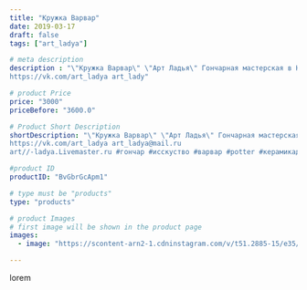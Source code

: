 ```yaml
---
title: "Кружка Варвар"
date: 2019-03-17
draft: false
tags: ["art_ladya"]

# meta description
description : "\"Кружка Варвар\" \"Арт Ладья\" Гончарная мастерская в Нижнем Новгороде. Изготовление керамики и мастер//-классы по обучению. 
https://vk.com/art_ladya art_lady"

# product Price
price: "3000"
priceBefore: "3600.0"

# Product Short Description
shortDescription: "\"Кружка Варвар\" \"Арт Ладья\" Гончарная мастерская в Нижнем Новгороде. Изготовление керамики и мастер//-классы по обучению. 
https://vk.com/art_ladya art_ladya@mail.ru 
art//-ladya.Livemaster.ru #гончар #исскуство #варвар #potter #керамикадляинтерьера #керамикаручнаяработа #гончарнаямастерская #керамиканазаказ #handmade #посудаизглины #керамика #гончарнаяпосуда #эксклюзивнаякерамика #painter #dishes #decor #ceramicar #nntoday #claygoods #restaurant #earthenware #ceramic #design #magic #mug #ceramicart #магия #vikings #clay #авторскаякерамика"

#product ID
productID: "BvGbrGcApm1"

# type must be "products"
type: "products"

# product Images
# first image will be shown in the product page
images:
  - image: "https://scontent-arn2-1.cdninstagram.com/v/t51.2885-15/e35/54511733_2226236987617543_5790065452404646700_n.jpg?tp=1&_nc_ht=scontent-arn2-1.cdninstagram.com&_nc_cat=107&_nc_ohc=wrGQmlwXbh4AX9Yfcyx&ccb=7-4&oh=d05f206fe72c1ad7c132adb39eb7719a&oe=608588DA&_nc_sid=86f79a&ig_cache_key=MjAwMTQwODc5MzUxODQ0NzAyOQ%3D%3D.2-ccb7-4"

---
```

lorem
